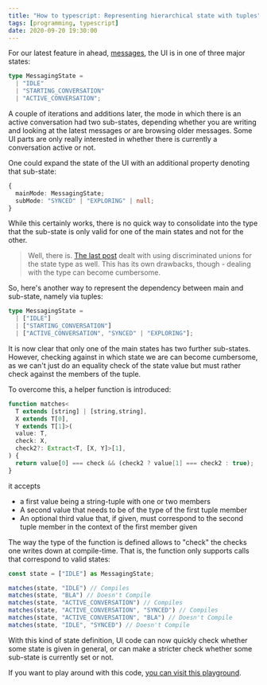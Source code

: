 ```yaml
---
title: "How to typescript: Representing hierarchical state with tuples"
tags: [programming, typescript]
date: 2020-09-20 19:30:00
---
```


For our latest feature in ahead, [messages][1], the UI is in one of three major states:

```typescript
type MessagingState = 
  | "IDLE" 
  | "STARTING_CONVERSATION" 
  | "ACTIVE_CONVERSATION";
```

A couple of iterations and additions later, the mode in which there is an active conversation had two sub-states, depending whether you are writing and looking at the latest messages or are browsing older messages. Some UI parts are only really interested in whether there is currently a conversation active or not.

One could expand the state of the UI with an additional property denoting that sub-state:

```typescript
{
  mainMode: MessagingState;
  subMode: "SYNCED" | "EXPLORING" | null;
}
```

While this certainly works, there is no quick way to consolidate into the type that the sub-state is only valid for one of the main states and not for the other.

> Well, there is. [The last post][previous] dealt with using discriminated unions for the state type as well. This has its own drawbacks, though - dealing with the type can become cumbersome.

So, here's another way to represent the dependency between main and sub-state, namely via tuples:

```typescript
type MessagingState = 
  | ["IDLE"] 
  | ["STARTING_CONVERSATION"] 
  | ["ACTIVE_CONVERSATION", "SYNCED" | "EXPLORING"];
```

It is now clear that only one of the main states has two further sub-states. However, 
checking against in which state we are can become cumbersome, 
as we can't just do an equality check of the state value but must rather check against the members of the tuple.

To overcome this, a helper function is introduced:

```typescript
function matches<
  T extends [string] | [string,string], 
  X extends T[0], 
  Y extends T[1]>(
  value: T,
  check: X,
  check2?: Extract<T, [X, Y]>[1],
) {
  return value[0] === check && (check2 ? value[1] === check2 : true);
}
```

it accepts
* a first value being a string-tuple with one or two members
* A second value that needs to be of the type of the first tuple member
* An optional third value that, if given, must correspond to the second tuple member in the context of the first member given 

The way the type of the function is defined allows to "check" the checks one writes down at compile-time. That is, the function only supports calls that correspond to valid states:

```typescript
const state = ["IDLE"] as MessagingState;

matches(state, "IDLE") // Compiles
matches(state, "BLA") // Doesn't Compile
matches(state, "ACTIVE_CONVERSATION") // Compiles
matches(state, "ACTIVE_CONVERSATION", "SYNCED") // Compiles
matches(state, "ACTIVE_CONVERSATION", "BLA") // Doesn't Compile
matches(state, "IDLE", "SYNCED") // Doesn't Compile
```

With this kind of state definition, UI code can now quickly check whether some state is given in general, or can make a stricter check whether some sub-state is currently set or not.

If you want to play around with this code, [you can visit this playground][2].

[1]: https://www.aheadintranet.com/release-notes/09-09-2020
[2]: https://www.typescriptlang.org/play?ts=4.0.2#code/C4TwDgpgBAysCGxoF4oG0BEBJAIgGQFEMBdKAH3QxgBUBBAJWqwDkBxAfWYIHV2BhAPLMAagXoxaTISXKU+ACVrMuedrT5NRGADRQqATWZ8CODLIwEAGgAU8A+i1YkA3ACgAxgHsAdgGdgUP6IEACMUKiYuIQy8L6wCEjOUAD0yVACANIePv6BCRAATOFyisoEquqaRLoWNnYObDFxcMFJqelZ7V5+AUFIAMzFkfjVela29o5N8a0paTieEHHengFeALZgAJYANhCurgBmAK7e7sBbPlDriO4AFksAPNRQEAAeSN4AJnFo-gBOW28AHNSBQ-sBASDdACgaDdJZXh8IN84tQ0AAGYi6fRIz4-KDokLEAB8AApXFAoAA3eA7Y4QABchO0lKg9wg7gA1szLKyqRzuQUAPzMggff7wc7PXRoPlQfSktDE1wASigAG82f8IMBjv9vDS6QzMaRkOb2Q9uVAAGQ2qBkwVcorCy2c53hC20+kQZWkZmQhmqtwAXwO3Vyhy2-1yqBuwA5vjJfVCNSiRGDcyggf2Ed6nJ8X2K8cTyfyBRqCiUKjUGiwWkzqRz2R62bu0aLcduDyTKYreirZQqda0NRghmMpkbyUOdN8+1c7WoDygh08Ox2ngA7nCoFs4nSt-AQHFZzt53vDcAV-9Thd1hBdAAjY4BLYBL6LXzeADkAQg1IouynibLsEAAHSLmkearp4+rXsW3ZLGWwT9tgIw6Ho45GCYGDBuGOTrhBm7AmSGpRjGwAwgW3y6NeHZQCGwZAA
[previous]: /2020/06/14/how-to-typescript-in-react-i-can-haz-better-component-states/